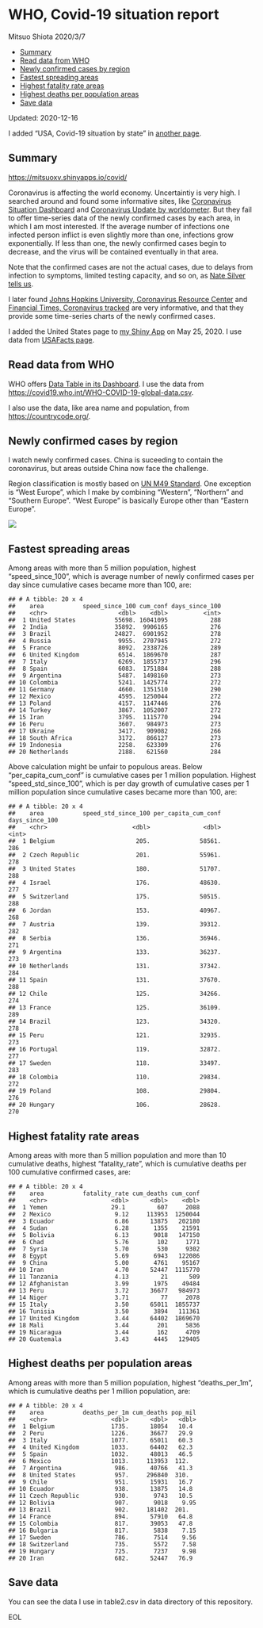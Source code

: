 WHO, Covid-19 situation report
================
Mitsuo Shiota
2020/3/7

  - [Summary](#summary)
  - [Read data from WHO](#read-data-from-who)
  - [Newly confirmed cases by region](#newly-confirmed-cases-by-region)
  - [Fastest spreading areas](#fastest-spreading-areas)
  - [Highest fatality rate areas](#highest-fatality-rate-areas)
  - [Highest deaths per population
    areas](#highest-deaths-per-population-areas)
  - [Save data](#save-data)

Updated: 2020-12-16

I added “USA, Covid-19 situation by state” in [another page](USA.md).

## Summary

<https://mitsuoxv.shinyapps.io/covid/>

Coronavirus is affecting the world economy. Uncertaintiy is very high. I
searched around and found some informative sites, like [Coronavirus
Situation
Dashboard](https://who.maps.arcgis.com/apps/opsdashboard/index.html#/c88e37cfc43b4ed3baf977d77e4a0667)
and [Coronavirus Update by
worldometer](https://www.worldometers.info/coronavirus/). But they fail
to offer time-series data of the newly confirmed cases by each area, in
which I am most interested. If the average number of infections one
infected person inflict is even slightly more than one, infections grow
exponentially. If less than one, the newly confirmed cases begin to
decrease, and the virus will be contained eventually in that area.

Note that the confirmed cases are not the actual cases, due to delays
from infection to symptoms, limited testing capacity, and so on, as
[Nate Silver tells
us](https://fivethirtyeight.com/features/coronavirus-case-counts-are-meaningless/).

I later found [Johns Hopkins University, Coronavirus Resource
Center](https://coronavirus.jhu.edu/) and [Financial Times, Coronavirus
tracked](https://www.ft.com/content/a26fbf7e-48f8-11ea-aeb3-955839e06441)
are very informative, and that they provide some time-series charts of
the newly confirmed cases.

I added the United States page to [my Shiny
App](https://mitsuoxv.shinyapps.io/covid/) on May 25, 2020. I use data
from [USAFacts
page](https://usafacts.org/visualizations/coronavirus-covid-19-spread-map/).

## Read data from WHO

WHO offers [Data Table in its Dashboard](https://covid19.who.int/table).
I use the data from
<https://covid19.who.int/WHO-COVID-19-global-data.csv>.

I also use the data, like area name and population, from
<https://countrycode.org/>.

## Newly confirmed cases by region

I watch newly confirmed cases. China is suceeding to contain the
coronavirus, but areas outside China now face the challenge.

Region classification is mostly based on [UN M49
Standard](https://unstats.un.org/unsd/methodology/m49/). One exception
is “West Europe”, which I make by combining “Western”, “Northern” and
“Southern Europe”. “West Europe” is basically Europe other than
“Eastern Europe”.

![](README_files/figure-gfm/chart-1.png)<!-- -->

## Fastest spreading areas

Among areas with more than 5 million population, highest
“speed\_since\_100”, which is average number of newly confirmed cases
per day since cumulative cases became more than 100, are:

    ## # A tibble: 20 x 4
    ##    area           speed_since_100 cum_conf days_since_100
    ##    <chr>                    <dbl>    <dbl>          <int>
    ##  1 United States           55698. 16041095            288
    ##  2 India                   35892.  9906165            276
    ##  3 Brazil                  24827.  6901952            278
    ##  4 Russia                   9955.  2707945            272
    ##  5 France                   8092.  2338726            289
    ##  6 United Kingdom           6514.  1869670            287
    ##  7 Italy                    6269.  1855737            296
    ##  8 Spain                    6083.  1751884            288
    ##  9 Argentina                5487.  1498160            273
    ## 10 Colombia                 5241.  1425774            272
    ## 11 Germany                  4660.  1351510            290
    ## 12 Mexico                   4595.  1250044            272
    ## 13 Poland                   4157.  1147446            276
    ## 14 Turkey                   3867.  1052007            272
    ## 15 Iran                     3795.  1115770            294
    ## 16 Peru                     3607.   984973            273
    ## 17 Ukraine                  3417.   909082            266
    ## 18 South Africa             3172.   866127            273
    ## 19 Indonesia                2258.   623309            276
    ## 20 Netherlands              2188.   621560            284

Above calculation might be unfair to populous areas. Below
“per\_capita\_cum\_conf” is cumulative cases per 1 million population.
Highest “speed\_std\_since\_100”, which is per day growth of cumulative
cases per 1 million population since cumulative cases became more than
100, are:

    ## # A tibble: 20 x 4
    ##    area           speed_std_since_100 per_capita_cum_conf days_since_100
    ##    <chr>                        <dbl>               <dbl>          <int>
    ##  1 Belgium                       205.              58561.            286
    ##  2 Czech Republic                201.              55961.            278
    ##  3 United States                 180.              51707.            288
    ##  4 Israel                        176.              48630.            277
    ##  5 Switzerland                   175.              50515.            288
    ##  6 Jordan                        153.              40967.            268
    ##  7 Austria                       139.              39312.            282
    ##  8 Serbia                        136.              36946.            271
    ##  9 Argentina                     133.              36237.            273
    ## 10 Netherlands                   131.              37342.            284
    ## 11 Spain                         131.              37670.            288
    ## 12 Chile                         125.              34266.            274
    ## 13 France                        125.              36109.            289
    ## 14 Brazil                        123.              34320.            278
    ## 15 Peru                          121.              32935.            273
    ## 16 Portugal                      119.              32872.            277
    ## 17 Sweden                        118.              33497.            283
    ## 18 Colombia                      110.              29834.            272
    ## 19 Poland                        108.              29804.            276
    ## 20 Hungary                       106.              28628.            270

## Highest fatality rate areas

Among areas with more than 5 million population and more than 10
cumulative deaths, highest “fatality\_rate”, which is cumulative deaths
per 100 cumulative confirmed cases, are:

    ## # A tibble: 20 x 4
    ##    area           fatality_rate cum_deaths cum_conf
    ##    <chr>                  <dbl>      <dbl>    <dbl>
    ##  1 Yemen                  29.1         607     2088
    ##  2 Mexico                  9.12     113953  1250044
    ##  3 Ecuador                 6.86      13875   202180
    ##  4 Sudan                   6.28       1355    21591
    ##  5 Bolivia                 6.13       9018   147150
    ##  6 Chad                    5.76        102     1771
    ##  7 Syria                   5.70        530     9302
    ##  8 Egypt                   5.69       6943   122086
    ##  9 China                   5.00       4761    95167
    ## 10 Iran                    4.70      52447  1115770
    ## 11 Tanzania                4.13         21      509
    ## 12 Afghanistan             3.99       1975    49484
    ## 13 Peru                    3.72      36677   984973
    ## 14 Niger                   3.71         77     2078
    ## 15 Italy                   3.50      65011  1855737
    ## 16 Tunisia                 3.50       3894   111361
    ## 17 United Kingdom          3.44      64402  1869670
    ## 18 Mali                    3.44        201     5836
    ## 19 Nicaragua               3.44        162     4709
    ## 20 Guatemala               3.43       4445   129405

## Highest deaths per population areas

Among areas with more than 5 million population, highest
“deaths\_per\_1m”, which is cumulative deaths per 1 million
population, are:

    ## # A tibble: 20 x 4
    ##    area           deaths_per_1m cum_deaths pop_mil
    ##    <chr>                  <dbl>      <dbl>   <dbl>
    ##  1 Belgium                1735.      18054   10.4 
    ##  2 Peru                   1226.      36677   29.9 
    ##  3 Italy                  1077.      65011   60.3 
    ##  4 United Kingdom         1033.      64402   62.3 
    ##  5 Spain                  1032.      48013   46.5 
    ##  6 Mexico                 1013.     113953  112.  
    ##  7 Argentina               986.      40766   41.3 
    ##  8 United States           957.     296840  310.  
    ##  9 Chile                   951.      15931   16.7 
    ## 10 Ecuador                 938.      13875   14.8 
    ## 11 Czech Republic          930.       9743   10.5 
    ## 12 Bolivia                 907.       9018    9.95
    ## 13 Brazil                  902.     181402  201.  
    ## 14 France                  894.      57910   64.8 
    ## 15 Colombia                817.      39053   47.8 
    ## 16 Bulgaria                817.       5838    7.15
    ## 17 Sweden                  786.       7514    9.56
    ## 18 Switzerland             735.       5572    7.58
    ## 19 Hungary                 725.       7237    9.98
    ## 20 Iran                    682.      52447   76.9

## Save data

You can see the data I use in table2.csv in data directory of this
repository.

EOL
